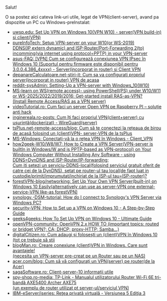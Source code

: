 Salut!

O sa postez aici cateva link-uri utile, legat de VPN(client-server), avand pa dispozitie un PC cu Windows-preInstalat:

 - [uwsp.edu: Set Up VPN on Windows 10(VPN W10) - server(VPN build-in) si client(VPN)](https://www3.uwsp.edu/infotech/Pages/Tutorials/VPN/Windows-10-VPN-Setup.aspx)
 - [pureInfoTech: Setup VPN-server on your W10(or WS-2019) <br/> DDNS(IP extern dynamic)  and ISP-Router/Port-Forwarding 2(to) incomming(via internet using protocol=PPTP) in your VPN-server](https://pureinfotech.com/setup-vpn-server-windows-10/)
 - [asus-FAQ: [VPN] Cum se configurează conexiunea VPN IPsec în Windows 10 (Suportul pentru firmware este disponibil pentru 3.0.0.4.386_4xxxx) - Server(incorporat in router) si Client VPN](https://www.asus.com/ro/support/faq/1044397/)
 - [depanareCalculatoare.net-stiri-it: Cum sa va configurati propriul server(incorporat in router) VPN de acasa](https://www.depanarecalculatoare.net/stiri-it/cum-sa-va-configurati-propriul-server-vpn-de-acasa)
 - [reddit-sysAdmin: Setting-Up a VPN-server with Windows_10(W10)](https://www.reddit.com/r/sysadmin/comments/xinh3s/setting_up_a_vpn_server_with_windows_10/)
 - [MS-learn on WS(remote access)- using PowerShell(PS) under W10/W11 or WS-2025/2022/2019/2016: Get-started install RAS-as-VPN?<br/>(Install Remote Access/RAS as a VPN server)](https://learn.microsoft.com/en-us/windows-server/remote/remote-access/get-started-install-ras-as-vpn?tabs=powershell)
 - [videoTutorial.ro: Cum faci un server Open VPN pe Raspberry PI – soluție anti hack](https://videotutorial.ro/cum-faci-un-server-open-vpn-pe-raspberry-pi/)
 - [inginereala.ro-posts: Cum îți faci propriul VPN(client+server) cu ușurință(dockerizat) - WireGuard(server)](https://inginereala.ro/posts/cum-sa-iti-faci-propriul-vpn/)
 - [tsPlus.net-remote-access/blog: Cum să te conectezi la rețeaua de birou de acasă folosind un (client)VPN- server-VPN de la tsPlus](https://tsplus.net/ro/remote-access/blog/how-to-connect-to-office-network-from-home-using-a-vpn/)
 - [MS-Windows: Conectați-vă la o rețea VPN în Windows - Client_VPN](https://support.microsoft.com/ro-ro/windows/conecta%C8%9Bi-v%C4%83-la-o-re%C8%9Bea-vpn-%C3%AEn-windows-3d29aeb1-f497-f6b7-7633-115722c1009c)
 - [how2geek-W10/W8/W7: How to Create a VPN Server(VPN-server is builtIn in Windows/W and is PPTP-based as VPN-protocol) on Your Windows Computer Without Installing Any Software - using DDNS=DynDNS and ISP-Router/IP-forwarding](https://www.howtogeek.com/135996/how-to-create-a-vpn-server-on-your-windows-computer-without-installing-any-software/);
  <br/>[Cum iti setezi un serviciu-DDNS-local(folosind serviciul gratuit oferit de catre cei de la DynDNS), setat pe router-ul tau local(de fapt luat in custodie/primit/imprumutat/inchiriat de la ISP-ul tau=ISP-router)?](https://www.howtogeek.com/866573/what-is-dynamic-dns-ddns-and-how-do-you-set-it-up/)
 - [forestVPN-blog/networking: Set Up Your Own VPN Server(built-in) on Windows 10 Easily(alternatively can use as server-VPN one external-service-VPN like-as forestVPN)](https://forestvpn.com/blog/networking/how-to-create-vpn-server-in-windows-10/)
 - [synology.-DSM-tutorial: How do I connect to Synology's VPN Server via Windows PC?](https://kb.synology.com/en-br/DSM/tutorial/How_do_I_connect_to_Synology_VPN_Server_via_Windows_PC)
 - [security-VPN: How to Set up a VPN on Windows 10 -  A Step-by-Step Guide](https://www.security.org/vpn/windows-10-setup/)
 - [geeks4geeks: How To Set Up VPN on Windows 10 - Ultimate Guide](https://www.geeksforgeeks.org/how-to-set-up-vpn-on-windows-10/)
 - [openVPN-community: OpenVPN 2.x HOW TO (important topics: routed or bridget VPN?; CA; DHCP; proxy-HTTP; Samba...)](https://openvpn.net/community-resources/how-to/)
 - [digitalCitizen.ro: Cum adaugi și folosești un (client)VPN în Windows 10 (tot ce trebuie să stii](https://www.digitalcitizen.ro/cum-creezi-si-configurezi-o-conexiune-vpn-windows-10/)
 - [blogMan.ro: Creare conexiune (client)VPN in Windows. Care sunt avantajele! <br/>(necesita un VPN-server pre-creat pe un Router sau pe un NAS)](https://blogman.ro/tutorial-conexiune-vpn-windows-netflix-avantaje/)
 - [acer.com/blog: Cum să vă configurați un VPN(server) pe router(de la Acer)](https://blog.acer.com/ro/discussion/1153/cum-sa-va-configurati-un-vpn-pe-router)
 - [sagaSoftware.ro: Client-server–10 informații utile](https://www.sagasoftware.ro/client-server10-informatii-utile/)
 - [spy-shop.ro-media: TP-Link - Manualul utilizatorului Router Wi-Fi 6E tri-bandă AXE5400 Archer AXE75<br/>(un exemplu de router utilizat pt server-ul/serviciul VPN)](https://www.spy-shop.ro/media/custom/upload/Manual_utilizare_Router_tri-band_Gigabit_TP-Link_ARCHER_AXE75.pdf?srsltid=AfmBOopRe-8uR1WTOl8viMAAC-4pyNfdlqpWhxMo3BIC60P_ZRvrMygR)
 - [IBM-eServer/iseries: Reţea privată virtuală - Versiunea 5 Ediţia 3](https://public.dhe.ibm.com/systems/power/docs/systemi/v5r3/ro_RO/rzaja.pdf)
